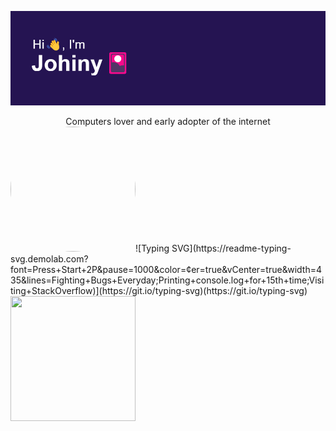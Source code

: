 ![profile header](/header.png)
<center>Computers lover and early adopter of the internet</center>
<img 
style="border-radius: 50%;"
src="https://media0.giphy.com/media/v1.Y2lkPTc5MGI3NjExZTczODQzYjkwZTQwZDhkN2YwNjViMjgwYWVjMTVkZTAzNzBjNzFhYSZjdD1n/ixmmw3pckTUgo7RZGQ/giphy.gif" width="200" height="200">![Typing SVG](https://readme-typing-svg.demolab.com?font=Press+Start+2P&pause=1000&color=&center=true&vCenter=true&width=435&lines=Fighting+Bugs+Everyday;Printing+console.log+for+15th+time;Visiting+StackOverflow)](https://git.io/typing-svg)(https://git.io/typing-svg)<img src="https://i.ibb.co/1nqwsX3/ezgif-1-af3b12fac3.gif" width="200" height="200">
